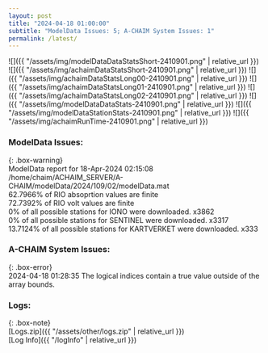 ```yaml
---
layout: post
title: "2024-04-18 01:00:00"
subtitle: "ModelData Issues: 5; A-CHAIM System Issues: 1"
permalink: /latest/
---
```


![]({{ "/assets/img/modelDataDataStatsShort-2410901.png" | relative_url }})
![]({{ "/assets/img/achaimDataStatsShort-2410901.png" | relative_url }})
![]({{ "/assets/img/achaimDataStatsLong00-2410901.png" | relative_url }})
![]({{ "/assets/img/achaimDataStatsLong01-2410901.png" | relative_url }})
![]({{ "/assets/img/achaimDataStatsLong02-2410901.png" | relative_url }})
![]({{ "/assets/img/modelDataDataStats-2410901.png" | relative_url }})
![]({{ "/assets/img/modelDataStationStats-2410901.png" | relative_url }})
![]({{ "/assets/img/achaimRunTime-2410901.png" | relative_url }})


### ModelData Issues:  
  
{: .box-warning}  
 ModelData report for 18-Apr-2024 02:15:08   
 /home/chaim/ACHAIM_SERVER/A-CHAIM/modelData/2024/109/02/modelData.mat   
 62.7966% of RIO absoprtion values are finite   
 72.7392% of RIO volt values are finite   
 0% of all possible stations for IONO were downloaded. x3862   
 0% of all possible stations for SENTINEL were downloaded. x3317   
 13.7124% of all possible stations for KARTVERKET were downloaded. x333   
  
### A-CHAIM System Issues:  
  
{: .box-error}  
2024-04-18 01:28:35 The logical indices contain a true value outside of the array bounds.  

### Logs:  
  
{: .box-note}  
[Logs.zip]({{ "/assets/other/logs.zip" | relative_url }})  
[Log Info]({{ "/logInfo" | relative_url }})  
